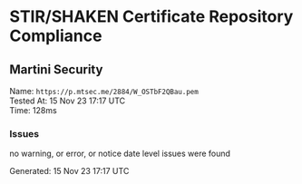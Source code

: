 # STIR/SHAKEN Certificate Repository Compliance

## Martini Security

Name: `https://p.mtsec.me/2884/W_OSTbF2QBau.pem`\
Tested At: 15 Nov 23 17:17 UTC\
Time: 128ms

### Issues

no warning, or error, or notice date level issues were found

Generated: 15 Nov 23 17:17 UTC